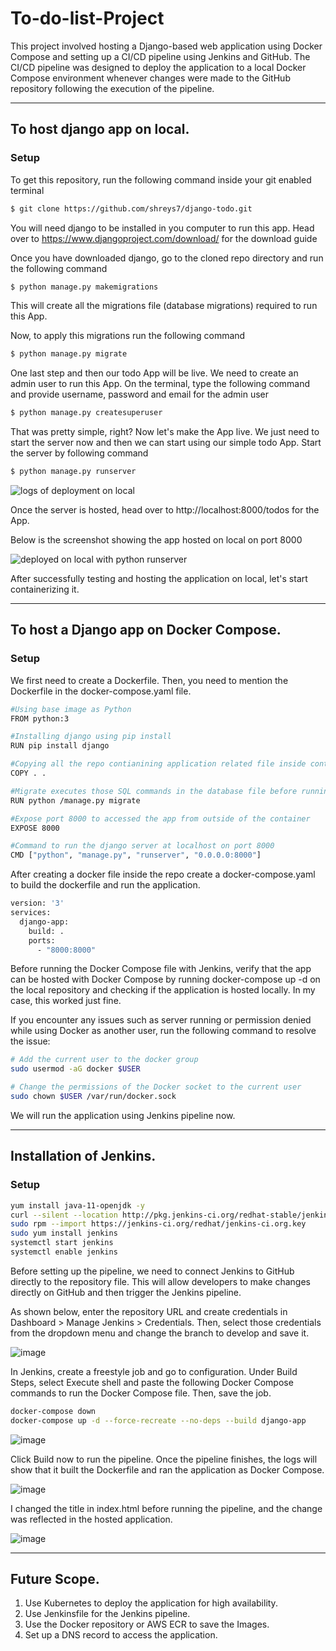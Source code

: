 
# To-do-list-Project
This project involved hosting a Django-based web application using Docker Compose and setting up a CI/CD pipeline using Jenkins and GitHub. The CI/CD pipeline was designed to deploy the application to a local Docker Compose environment whenever changes were made to the GitHub repository following the execution of the pipeline.

------------------------------------------------------------------------------------------------------------------------------------------------------------------------------------------------------------------
To host django app on local.
------------------------------------------------------------------------------------------------------------------------------------------------------------------------------------------------------------------
### Setup
To get this repository, run the following command inside your git enabled terminal
```bash
$ git clone https://github.com/shreys7/django-todo.git
```
You will need django to be installed in you computer to run this app. Head over to https://www.djangoproject.com/download/ for the download guide

Once you have downloaded django, go to the cloned repo directory and run the following command

```bash
$ python manage.py makemigrations
```

This will create all the migrations file (database migrations) required to run this App.

Now, to apply this migrations run the following command
```bash
$ python manage.py migrate
```

One last step and then our todo App will be live. We need to create an admin user to run this App. On the terminal, type the following command and provide username, password and email for the admin user
```bash
$ python manage.py createsuperuser
```

That was pretty simple, right? Now let's make the App live. We just need to start the server now and then we can start using our simple todo App. Start the server by following command

```bash
$ python manage.py runserver
```

![logs of deployment on local](https://github.com/rohansjadhav/To-do-list-Project/assets/149859730/9f0e90eb-4485-4548-a220-e222ab1eef47)

Once the server is hosted, head over to http://localhost:8000/todos for the App.

Below is the screenshot showing the app hosted on local on port 8000

![deployed on local with python runserver](https://github.com/rohansjadhav/To-do-list-Project/assets/149859730/ec72cb0e-4bed-4b33-a42e-ed543190d4f7)

After successfully testing and hosting the application on local, let's start containerizing it.

------------------------------------------------------------------------------------------------------------------------------------------------------------------------------------------------------------------
To host a Django app on Docker Compose.
------------------------------------------------------------------------------------------------------------------------------------------------------------------------------------------------------------------
### Setup
We first need to create a Dockerfile. Then, you need to mention the Dockerfile in the docker-compose.yaml file.


```bash
#Using base image as Python
FROM python:3

#Installing django using pip install
RUN pip install django

#Copying all the repo contianining application related file inside container
COPY . .

#Migrate executes those SQL commands in the database file before running runserver.
RUN python /manage.py migrate

#Expose port 8000 to accessed the app from outside of the container
EXPOSE 8000

#Command to run the django server at localhost on port 8000
CMD ["python", "manage.py", "runserver", "0.0.0.0:8000"] 
```

After creating a docker file inside the repo create a docker-compose.yaml to build the dockerfile and run the application.

```bash
version: '3'
services:
  django-app:
    build: .
    ports:
      - "8000:8000"
```

Before running the Docker Compose file with Jenkins, verify that the app can be hosted with Docker Compose by running docker-compose up -d on the local repository and checking if the application is hosted locally. In my case, this worked just fine.

If you encounter any issues such as server running or permission denied while using Docker as another user, run the following command to resolve the issue:

```bash
# Add the current user to the docker group
sudo usermod -aG docker $USER

# Change the permissions of the Docker socket to the current user
sudo chown $USER /var/run/docker.sock
```

We will run the application using Jenkins pipeline now.

------------------------------------------------------------------------------------------------------------------------------------------------------------------------------------------------------------------
Installation of Jenkins.
------------------------------------------------------------------------------------------------------------------------------------------------------------------------------------------------------------------
### Setup
```bash
yum install java-11-openjdk -y
curl --silent --location http://pkg.jenkins-ci.org/redhat-stable/jenkins.repo | sudo tee /etc/yum.repos.d/jenkins.repo
sudo rpm --import https://jenkins-ci.org/redhat/jenkins-ci.org.key
sudo yum install jenkins
systemctl start jenkins
systemctl enable jenkins
```
Before setting up the pipeline, we need to connect Jenkins to GitHub directly to the repository file. This will allow developers to make changes directly on GitHub and then trigger the Jenkins pipeline.

As shown below, enter the repository URL and create credentials in Dashboard > Manage Jenkins > Credentials. Then, select those credentials from the dropdown menu and change the branch to develop and save it. 

![image](https://github.com/rohansjadhav/To-do-list-Project/assets/149859730/0e64c828-037c-4642-883c-d6e8ca9f90f5)

In Jenkins, create a freestyle job and go to configuration. Under Build Steps, select Execute shell and paste the following Docker Compose commands to run the Docker Compose file. Then, save the job.

```bash
docker-compose down
docker-compose up -d --force-recreate --no-deps --build django-app
```


![image](https://github.com/rohansjadhav/To-do-list-Project/assets/149859730/3d5b6538-4f77-491f-849a-e71b6da961d3)

Click Build now to run the pipeline. Once the pipeline finishes, the logs will show that it built the Dockerfile and ran the application as Docker Compose.

![image](https://github.com/rohansjadhav/To-do-list-Project/assets/149859730/8e862ceb-1853-4768-bf50-ac01f8f86c4c)

I changed the title in index.html before running the pipeline, and the change was reflected in the hosted application.

![image](https://github.com/rohansjadhav/To-do-list-Project/assets/149859730/427075ec-6531-4ea9-8a1a-ba6d8ed0dbfa)

------------------------------------------------------------------------------------------------------------------------------------------------------------------------------------------------------------------
Future Scope.
------------------------------------------------------------------------------------------------------------------------------------------------------------------------------------------------------------------
1. Use Kubernetes to deploy the application for high availability.
2. Use Jenkinsfile for the Jenkins pipeline.
3. Use the Docker repository or AWS ECR to save the Images.
4. Set up a DNS record to access the application.
